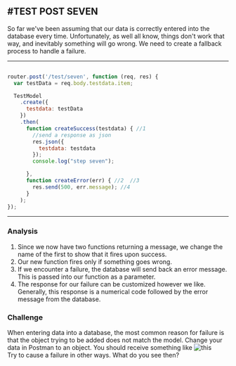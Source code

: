 #TEST POST SEVEN
---

So far we've been assuming that our data is correctly entered into the database every time. Unfortunately, as well all know, things don't work that way, and inevitably something will go wrong. We need to create a fallback process to handle a failure.
<hr>


```js

router.post('/test/seven', function (req, res) {
  var testData = req.body.testdata.item;

  TestModel
    .create({
      testdata: testData
    })
    .then(
      function createSuccess(testdata) { //1
        //send a response as json
        res.json({
          testdata: testdata
        });
        console.log("step seven");

      },
      function createError(err) { //2  //3
        res.send(500, err.message); //4
      }
    );
});
```


<hr >

### Analysis
1. Since we now have two functions returning a message, we change the name of the first to show that it fires upon success.
2. Our new function fires only if something goes wrong.
3. If we encounter a failure, the database will send back an error message. This is passed into our function as a parameter.
4. The response for our failure can be customized however we like. Generally, this response is a numerical code followed by the error message from the database.

### Challenge
When entering data into a database, the most common reason for failure is that the object trying to be added does not match the model. Change your data in Postman to an object. You should receive something like ![this](../assets/07-test7fail.png) <br>
Try to cause a failure in other ways. What do you see then? 
